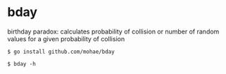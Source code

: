# bday
birthday paradox: calculates probability of collision or number of random values for a given probability of collision

    $ go install github.com/mohae/bday

	$ bday -h


